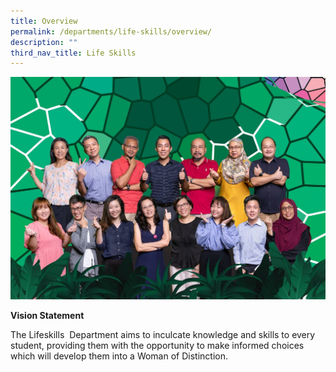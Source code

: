 ```yaml
---
title: Overview
permalink: /departments/life-skills/overview/
description: ""
third_nav_title: Life Skills
---
```

![](/images/LIFE%20SKILLS-1.jpg)

**Vision Statement**

The Lifeskills  Department aims to inculcate knowledge and skills to every student, providing them with the opportunity to make informed choices which will develop them into a Woman of Distinction.